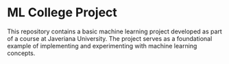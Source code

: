 # ML College Project

This repository contains a basic machine learning project developed as part of a course at Javeriana University. The project serves as a foundational example of implementing and experimenting with machine learning concepts.
